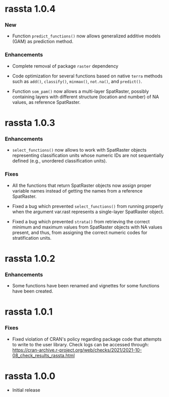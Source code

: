 # **rassta 1.0.4**

### **New**

* Function `predict_functions()` now allows generalized additive models (GAM) as
prediction method.

### **Enhancements**

* Complete removal of package `raster` dependency

* Code optimization for several functions based on native `terra` methods such
as `add()`, `classify()`, `minmax()`, `not.na()`, and `predict()`.

* Function `som_pam()` now allows a multi-layer SpatRaster, possibly containing
layers with different structure (location and number) of NA values, as reference
SpatRaster.


# **rassta 1.0.3**

### **Enhancements**

* `select_functions()` now allows to work with SpatRaster objects representing 
classification units whose numeric IDs are not sequentially defined (e.g., 
unordered classification units).

### **Fixes**

* All the functions that return SpatRaster objects now assign proper variable
names instead of getting the names from a reference SpatRaster.

* Fixed a bug which prevented `select_functions()` from running properly when
the argument var.rast represents a single-layer SpatRaster object.

* Fixed a bug which prevented `strata()` from retrieving the correct minimum and
maximum values from SpatRaster objects with NA values present, and thus, from
assigning the correct numeric codes for stratification units.

# **rassta 1.0.2**

### **Enhancements**

* Some functions have been renamed and vignettes for some functions have been
created.


# **rassta 1.0.1**

### **Fixes**

* Fixed violation of CRAN's policy regarding package code that attempts to write
to the user library. Check logs can be accessed through:
https://cran-archive.r-project.org/web/checks/2021/2021-10-08_check_results_rassta.html


# **rassta 1.0.0**

* Initial release
